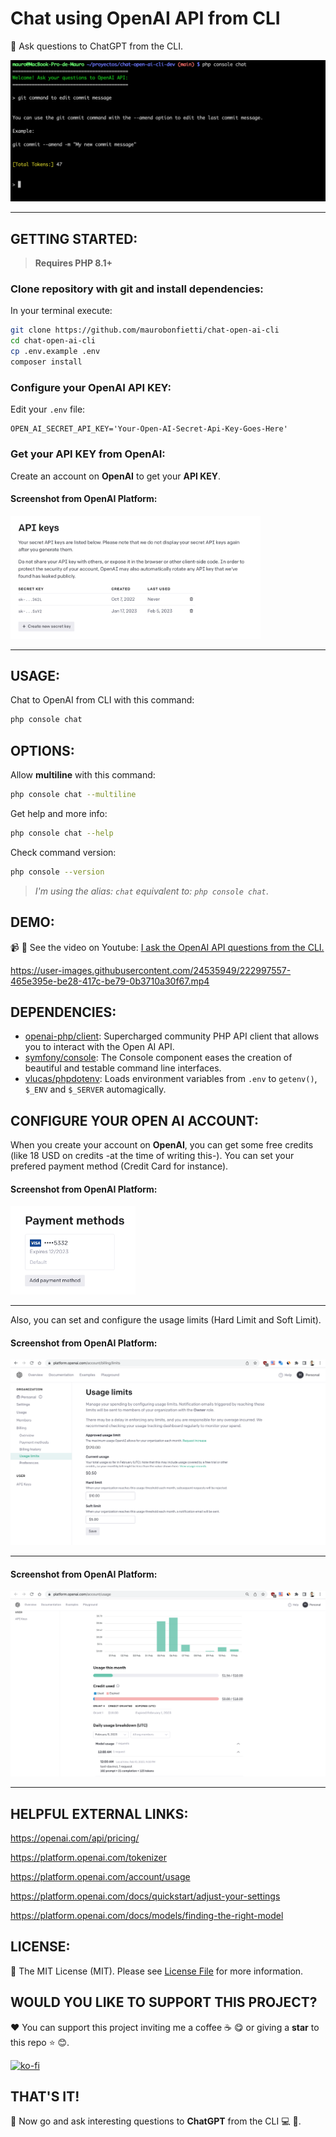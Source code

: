 # Chat using OpenAI API from CLI

:robot: Ask questions to ChatGPT from the CLI.

![alt text](multimedia/ScreenshotChatCli.png "Screenshot: Chat using OpenAI API from CLI")

------

## GETTING STARTED:

> **Requires PHP 8.1+**

### Clone repository with git and install dependencies:

In your terminal execute:

```bash
git clone https://github.com/maurobonfietti/chat-open-ai-cli
cd chat-open-ai-cli
cp .env.example .env
composer install
```


### Configure your OpenAI API KEY:

Edit your `.env` file:

```
OPEN_AI_SECRET_API_KEY='Your-Open-AI-Secret-Api-Key-Goes-Here'
```


### Get your API KEY from OpenAI:

Create an account on **OpenAI** to get your **API KEY**.

#### Screenshot from OpenAI Platform:

<p align="left">
    <img src="multimedia/ScreenshotApiKey.png" width="400" alt="Screenshot: Get your API KEY from OPEN AI Platform.">
</p>

------


## USAGE:

Chat to OpenAI from CLI with this command:

```bash
php console chat
```


## OPTIONS:

Allow **multiline** with this command:

```bash
php console chat --multiline
```


Get help and more info:

```bash
php console chat --help
```


Check command version:

```bash
php console --version
```

> *I'm using the alias: `chat` equivalent to: `php console chat`*.


## DEMO:

:video_camera: :movie_camera: See the video on Youtube: [I ask the OpenAI API questions from the CLI.](https://youtu.be/EdU8iwBja5U)

https://user-images.githubusercontent.com/24535949/222997557-465e395e-be28-417c-be79-0b3710a30f67.mp4


## DEPENDENCIES:

- [openai-php/client](https://github.com/openai-php/client): Supercharged community PHP API client that allows you to interact with the Open AI API.
- [symfony/console](https://github.com/symfony/console): The Console component eases the creation of beautiful and testable command line interfaces.
- [vlucas/phpdotenv](https://github.com/vlucas/phpdotenv): Loads environment variables from `.env` to `getenv()`, `$_ENV` and `$_SERVER` automagically.


## CONFIGURE YOUR OPEN AI ACCOUNT:

When you create your account on **OpenAI**, you can get some free credits (like 18 USD on credits -at the time of writing this-). You can set your prefered payment method (Credit Card for instance).

#### Screenshot from OpenAI Platform:

<p align="left">
    <img src="multimedia/ScreenshotPayment.png" width="200" alt="Screenshot: Payment Method: Credit Card.">
</p>

------

Also, you can set and configure the usage limits (Hard Limit and Soft Limit).

#### Screenshot from OpenAI Platform:

![alt text](multimedia/ScreenshotLimits.png "Screenshot: Usage Limits.")

------

#### Screenshot from OpenAI Platform:

![alt text](multimedia/ScreenshotUsage.png "Account Usage Stats.")

------


## HELPFUL EXTERNAL LINKS:

https://openai.com/api/pricing/

https://platform.openai.com/tokenizer

https://platform.openai.com/account/usage

https://platform.openai.com/docs/quickstart/adjust-your-settings

https://platform.openai.com/docs/models/finding-the-right-model


## LICENSE:

:page_facing_up: The MIT License (MIT). Please see [License File](LICENSE.md) for more information.

[ico-license]: https://img.shields.io/badge/license-MIT-brightgreen.svg?style=flat


## WOULD YOU LIKE TO SUPPORT THIS PROJECT?

:heart: You can support this project inviting me a coffee :coffee: :yum: or giving a **star** to this repo :star: :blush:.

[![ko-fi](https://www.ko-fi.com/img/githubbutton_sm.svg)](https://ko-fi.com/maurobonfietti)


## THAT'S IT!

:partying_face: Now go and ask interesting questions to **ChatGPT** from the CLI :computer: :robot:.
